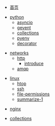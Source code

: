 * [首页](/)

<!-- Python部分 -->

* [python](python/)
	* [asyncio](python/asyncio)
	* [gevent](python/gevent)
	* [collections](python/collections)
	* [pyenv](python/pyenv)
	* [decorator](python/decorator)

<!-- 计算机网络部分 -->

* [networks](networks/)
	* [http](networks/http/)
		* [introduce](networks/http/introduce)
	* [amqp](networks/amqp)


<!-- Linux部分 -->

* [linux](linux/)
	* [htop](linux/htop)
	* [ssh](linux/ssh)
	* [file-permissions](linux/file-permissions)
	* [summarize-1](linux/summarize_1)

<!-- nginx部分 -->
* [nginx](nginx/)


<!-- 资料整理 -->
* [collections](collections)